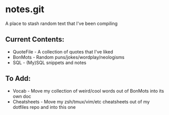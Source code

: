 # notes.git

A place to stash random text that I've been compiling

## Current Contents:

* QuoteFile - A collection of quotes that I've liked
* BonMots - Random puns/jokes/wordplay/neologisms
* SQL - (My)SQL snippets and notes

## To Add:

* Vocab - Move my collection of weird/cool words out of BonMots into its own doc
* Cheatsheets - Move my zsh/tmux/vim/etc cheatsheets out of my dotfiles repo and into this one

